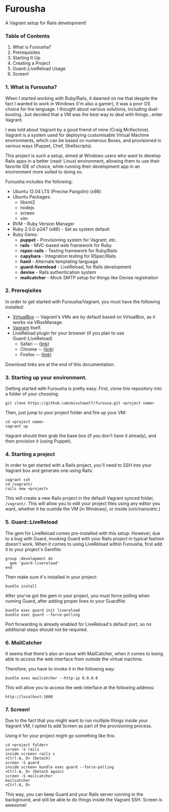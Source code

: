 # Furousha

A Vagrant setup for Rails development!

### Table of Contents

1.  What is Furousha?
2.  Prerequisites
3.  Starting It Up
4.  Creating a Project
5.  Guard::LiveReload Usage
6.  Screen!

### 1.  What is Furousha?

When I started working with Ruby/Rails, it dawned on me that despite the fact I 
wanted to work in Windows (I'm also a gamer), it was a poor OS choice for the 
language.  I thought about various solutions, including dual-booting...but 
decided that a VM was the best way to deal with things...enter Vagrant.

I was told about Vagrant by a good friend of mine (Craig McKechnie).  Vagrant 
is a system used for deploying customisable Virtual Machine environments, which 
can be based on numerous Boxes, and provisioned in various ways (Puppet, Chef, 
Shellscripts). 

This project is such a setup, aimed at Windows users who want to develop Rails 
apps in a better (read: Linux) environment, allowing them to use their favorite 
IDE of choice, while running their development app in an environment more suited 
to doing so.

Furousha includes the following:

* Ubuntu 12.04 LTS (Precise Pangolin) (x86)
* Ubuntu Packages:
  * libxml2
  * nodejs
  * screen
  * vim
* RVM - Ruby Version Manager
* Ruby 2.0.0-p247 (x86) - Set as system default
* Ruby Gems:
  * **puppet** - Provisioning system for Vagrant, etc.
  * **rails** - MVC-based web framework for Ruby
  * **rspec-rails** - Testing framework for Ruby/Rails
  * **capybara** - Integration testing for RSpec/Rails
  * **haml** - Alternate templating language
  * **guard-livereload** - LiveReload, for Rails development
  * **devise** - Rails authentication system
  * **mailcatcher** - Mock SMTP setup for things like Devise registration

### 2.  Prereqisites

In order to get started with Furousha/Vagrant, you must have the following 
installed:

* [VirtualBox](http://virtualbox.org) -- Vagrant's VMs are by default based on 
VirtualBox, as it works via VBoxManage.
* [Vagrant](http://vagrantup.com) itself.
* LiveReload plugin for your browser (if you plan to use Guard::LiveReload)
  * Safari -- ([link](http://download.livereload.com/2.0.9/LiveReload-2.0.9.safariextz))
  * Chrome -- ([link](https://chrome.google.com/webstore/detail/livereload/jnihajbhpnppcggbcgedagnkighmdlei))
  * Firefox -- ([link](http://download.livereload.com/2.0.8/LiveReload-2.0.8.xpi))

Download links are at the end of this documentation.

### 3.  Starting up your environment.

Getting started with Furousha is pretty easy.  First, clone this repository into 
a folder of your choosing:

    git clone https://github.com/misutowolf/furousa.git <project name>

Then, just jump to your project folder and fire up your VM:

    cd <project name>
    vagrant up

Vagrant should then grab the base box (if you don't have it already), and then
 provision it (using Puppet).

### 4.  Starting a project

In order to get started with a Rails project, you'll need to SSH into your 
Vagrant box and generate one using Rails:

    vagrant ssh
    cd /vagrant/
    rails new <project>

This will create a new Rails project in the default Vagrant synced folder, 
<code>/vagrant/</code>.  This will allow you to edit your project files using
any editor you want, whether it be oustide the VM (in Windows), or inside 
(vim/nano/etc.)

### 5.  Guard::LiveReload

The gem for LiveReload comes pre-installed with this setup.  However, due to a 
bug with Guard, invoking Guard with your Rails project in typical fashion 
doesn't work.  When it comes to using LiveReload within Furousha, first add it 
to your project's Gemfile:

    group :development do
      gem 'guard-livereload'
    end

Then make sure it's installed in your project:

    bundle install

After you've got the gem in your project, you must force polling when running 
Guard, after adding proper lines to your Guardfile:

    bundle exec guard init livereload
    bundle exec guard --force-polling

Port forwarding is already enabled for LiveReload's default port, so no 
additional steps should not be required.

### 6.  MailCatcher

It seems that there's also an issue with MailCatcher, when it comes to being 
able to access the web interface from outside the virtual machine.

Therefore, you have to invoke it in the following way:

    bundle exec mailcatcher --http-ip 0.0.0.0

This will allow you to access the web interface at the following address:

    http://localhost:1080

### 7.  Screen!

Due to the fact that you might want to run multiple things inside your Vagrant 
VM, I opted to add Screen as part of the provisioning process.

Using it for your project might go something like this:

    cd <project folder>
    screen -S rails
    inside screen> rails s
    <Ctrl-A, D> (Detach)
    screen -S guard
    inside screen> bundle exec guard --force-polling
    <Ctrl-A, D> (Detach again)
    screen -S mailcatcher
    mailcatcher
    <Ctrl-A, D>

This way, you can keep Guard and your Rails server running in the background, 
and still be able to do things inside the Vagrant SSH.  Screen is awesome!